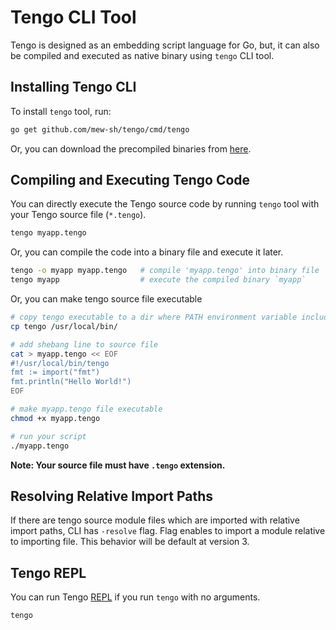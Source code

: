 # Tengo CLI Tool

Tengo is designed as an embedding script language for Go, but, it can also be
compiled and executed as native binary using `tengo` CLI tool.

## Installing Tengo CLI

To install `tengo` tool, run:

```bash
go get github.com/mew-sh/tengo/cmd/tengo
```

Or, you can download the precompiled binaries from
[here](https://github.com/mew-sh/tengo/releases/latest).

## Compiling and Executing Tengo Code

You can directly execute the Tengo source code by running `tengo` tool with
your Tengo source file (`*.tengo`).

```bash
tengo myapp.tengo
```

Or, you can compile the code into a binary file and execute it later.

```bash
tengo -o myapp myapp.tengo   # compile 'myapp.tengo' into binary file 'myapp'
tengo myapp                  # execute the compiled binary `myapp`
```

Or, you can make tengo source file executable

```bash
# copy tengo executable to a dir where PATH environment variable includes
cp tengo /usr/local/bin/

# add shebang line to source file
cat > myapp.tengo << EOF
#!/usr/local/bin/tengo
fmt := import("fmt")
fmt.println("Hello World!")
EOF

# make myapp.tengo file executable
chmod +x myapp.tengo

# run your script
./myapp.tengo
```

**Note: Your source file must have `.tengo` extension.**

## Resolving Relative Import Paths

If there are tengo source module files which are imported with relative import
paths, CLI has `-resolve` flag. Flag enables to import a module relative to
importing file. This behavior will be default at version 3.

## Tengo REPL

You can run Tengo [REPL](https://en.wikipedia.org/wiki/Read–eval–print_loop)
if you run `tengo` with no arguments.

```bash
tengo
```
